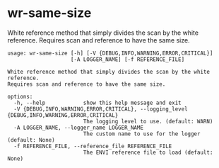 # wr-same-size

White reference method that simply divides the scan by the white reference. Requires scan and reference to have the same size.

```
usage: wr-same-size [-h] [-V {DEBUG,INFO,WARNING,ERROR,CRITICAL}]
                    [-A LOGGER_NAME] [-f REFERENCE_FILE]

White reference method that simply divides the scan by the white reference.
Requires scan and reference to have the same size.

options:
  -h, --help            show this help message and exit
  -V {DEBUG,INFO,WARNING,ERROR,CRITICAL}, --logging_level {DEBUG,INFO,WARNING,ERROR,CRITICAL}
                        The logging level to use. (default: WARN)
  -A LOGGER_NAME, --logger_name LOGGER_NAME
                        The custom name to use for the logger (default: None)
  -f REFERENCE_FILE, --reference_file REFERENCE_FILE
                        The ENVI reference file to load (default: None)
```
